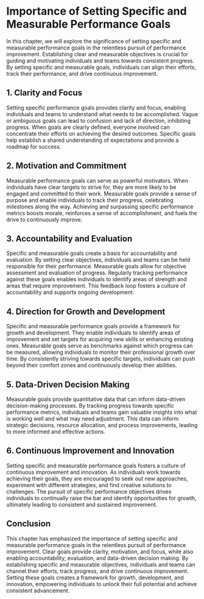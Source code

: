 Importance of Setting Specific and Measurable Performance Goals
==========================================================================

In this chapter, we will explore the significance of setting specific and measurable performance goals in the relentless pursuit of performance improvement. Establishing clear and measurable objectives is crucial for guiding and motivating individuals and teams towards consistent progress. By setting specific and measurable goals, individuals can align their efforts, track their performance, and drive continuous improvement.

**1. Clarity and Focus**
------------------------

Setting specific performance goals provides clarity and focus, enabling individuals and teams to understand what needs to be accomplished. Vague or ambiguous goals can lead to confusion and lack of direction, inhibiting progress. When goals are clearly defined, everyone involved can concentrate their efforts on achieving the desired outcomes. Specific goals help establish a shared understanding of expectations and provide a roadmap for success.

**2. Motivation and Commitment**
--------------------------------

Measurable performance goals can serve as powerful motivators. When individuals have clear targets to strive for, they are more likely to be engaged and committed to their work. Measurable goals provide a sense of purpose and enable individuals to track their progress, celebrating milestones along the way. Achieving and surpassing specific performance metrics boosts morale, reinforces a sense of accomplishment, and fuels the drive to continuously improve.

**3. Accountability and Evaluation**
------------------------------------

Specific and measurable goals create a basis for accountability and evaluation. By setting clear objectives, individuals and teams can be held responsible for their performance. Measurable goals allow for objective assessment and evaluation of progress. Regularly tracking performance against these goals enables individuals to identify areas of strength and areas that require improvement. This feedback loop fosters a culture of accountability and supports ongoing development.

**4. Direction for Growth and Development**
-------------------------------------------

Specific and measurable performance goals provide a framework for growth and development. They enable individuals to identify areas of improvement and set targets for acquiring new skills or enhancing existing ones. Measurable goals serve as benchmarks against which progress can be measured, allowing individuals to monitor their professional growth over time. By consistently striving towards specific targets, individuals can push beyond their comfort zones and continuously develop their abilities.

**5. Data-Driven Decision Making**
----------------------------------

Measurable goals provide quantitative data that can inform data-driven decision-making processes. By tracking progress towards specific performance metrics, individuals and teams gain valuable insights into what is working well and what may need adjustment. This data can inform strategic decisions, resource allocation, and process improvements, leading to more informed and effective actions.

**6. Continuous Improvement and Innovation**
--------------------------------------------

Setting specific and measurable performance goals fosters a culture of continuous improvement and innovation. As individuals work towards achieving their goals, they are encouraged to seek out new approaches, experiment with different strategies, and find creative solutions to challenges. The pursuit of specific performance objectives drives individuals to continually raise the bar and identify opportunities for growth, ultimately leading to consistent and sustained improvement.

**Conclusion**
--------------

This chapter has emphasized the importance of setting specific and measurable performance goals in the relentless pursuit of performance improvement. Clear goals provide clarity, motivation, and focus, while also enabling accountability, evaluation, and data-driven decision making. By establishing specific and measurable objectives, individuals and teams can channel their efforts, track progress, and drive continuous improvement. Setting these goals creates a framework for growth, development, and innovation, empowering individuals to unlock their full potential and achieve consistent advancement.
